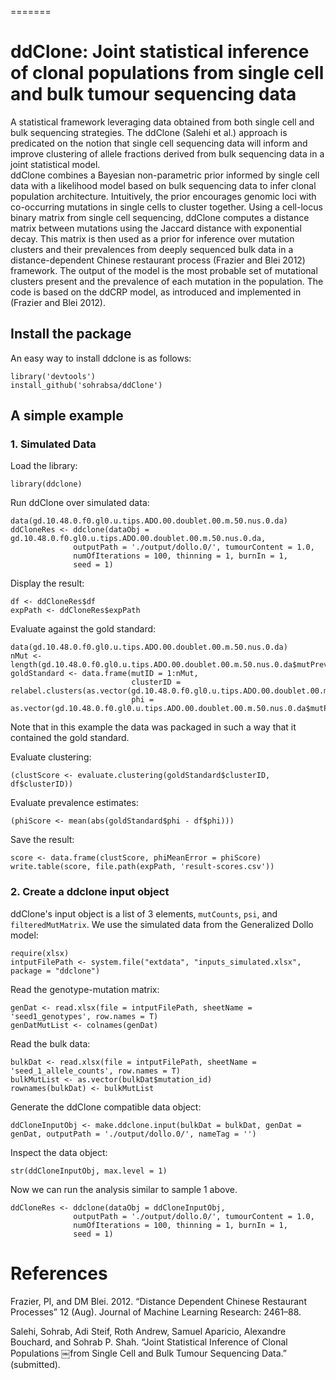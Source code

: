 


=======
# ddClone: Joint statistical inference of clonal populations from single cell and bulk tumour sequencing data

A statistical framework leveraging data obtained from both single cell and bulk sequencing strategies. 
The ddClone (Salehi et al.) approach is predicated on the notion that single cell sequencing
data will inform and improve clustering of allele fractions
derived from bulk sequencing data in a joint statistical model.  
ddClone combines a Bayesian non-parametric prior informed by single cell
data with a likelihood model based on bulk sequencing data to infer
clonal population architecture. Intuitively, the prior encourages genomic
loci with co-occurring mutations in single cells to cluster together.
Using a cell-locus binary matrix from single cell sequencing,
ddClone computes a distance matrix between mutations using the Jaccard distance with exponential decay.
This matrix is then used as a prior for inference over mutation clusters and their prevalences from deeply
sequenced bulk data in a distance-dependent Chinese restaurant process (Frazier and Blei 2012) framework.
The output of the model is the most probable set of mutational clusters present and the
prevalence of each mutation in the population.
The code is based on the ddCRP model, as introduced and implemented in (Frazier and Blei 2012).


## Install the package

An easy way to install ddclone is as follows:

```{r}
library('devtools')
install_github('sohrabsa/ddClone')
```

## A simple example

### 1. Simulated Data

Load the library:
```{r}
library(ddclone)
```

Run ddClone over simulated data:
```{r}
data(gd.10.48.0.f0.gl0.u.tips.ADO.00.doublet.00.m.50.nus.0.da)
ddCloneRes <- ddclone(dataObj = gd.10.48.0.f0.gl0.u.tips.ADO.00.doublet.00.m.50.nus.0.da,
              outputPath = './output/dollo.0/', tumourContent = 1.0,
              numOfIterations = 100, thinning = 1, burnIn = 1,
              seed = 1)
```

Display the result:
```{r}
df <- ddCloneRes$df
expPath <- ddCloneRes$expPath
```

Evaluate against the gold standard:
```{r}
data(gd.10.48.0.f0.gl0.u.tips.ADO.00.doublet.00.m.50.nus.0.da)
nMut <- length(gd.10.48.0.f0.gl0.u.tips.ADO.00.doublet.00.m.50.nus.0.da$mutPrevalence)
goldStandard <- data.frame(mutID = 1:nMut,
                           clusterID = relabel.clusters(as.vector(gd.10.48.0.f0.gl0.u.tips.ADO.00.doublet.00.m.50.nus.0.da$mutPrevalence)),
                           phi = as.vector(gd.10.48.0.f0.gl0.u.tips.ADO.00.doublet.00.m.50.nus.0.da$mutPrevalence))
```
Note that in this example the data was packaged in such a way that it contained the gold standard. 


Evaluate clustering:
```{r}
(clustScore <- evaluate.clustering(goldStandard$clusterID, df$clusterID))
```

Evaluate prevalence estimates:
```{r}
(phiScore <- mean(abs(goldStandard$phi - df$phi)))
```

Save the result:
```{r}
score <- data.frame(clustScore, phiMeanError = phiScore)
write.table(score, file.path(expPath, 'result-scores.csv'))
```

### 2. Create a ddclone input object
ddClone's input object is a list of 3 elements, `mutCounts`, `psi`, and `filteredMutMatrix`.
We use the simulated data from the Generalized Dollo model:
```{r}
require(xlsx)
intputFilePath <- system.file("extdata", "inputs_simulated.xlsx", package = "ddclone")
```

Read the genotype-mutation matrix:
```{r}
genDat <- read.xlsx(file = intputFilePath, sheetName = 'seed1_genotypes', row.names = T)
genDatMutList <- colnames(genDat)
```

Read the bulk data:
```{r}
bulkDat <- read.xlsx(file = intputFilePath, sheetName = 'seed_1_allele_counts', row.names = T)
bulkMutList <- as.vector(bulkDat$mutation_id)
rownames(bulkDat) <- bulkMutList
```

Generate the ddClone compatible data object:
```{r}
ddCloneInputObj <- make.ddclone.input(bulkDat = bulkDat, genDat = genDat, outputPath = './output/dollo.0/', nameTag = '')
```

Inspect the data object:
```{r}
str(ddCloneInputObj, max.level = 1)
```
Now we can run the analysis similar to sample 1 above.
```{r}
ddCloneRes <- ddclone(dataObj = ddCloneInputObj,
              outputPath = './output/dollo.0/', tumourContent = 1.0,
              numOfIterations = 100, thinning = 1, burnIn = 1,
              seed = 1)
```

# References
Frazier, PI, and DM Blei. 2012. “Distance Dependent Chinese Restaurant Processes” 12 (Aug). Journal of Machine Learning Research: 2461–88.

Salehi, Sohrab, Adi Steif, Roth Andrew, Samuel Aparicio, Alexandre Bouchard, and Sohrab P. Shah. “Joint Statistical Inference of Clonal Populations ￼from Single Cell and Bulk Tumour Sequencing Data.” (submitted).
